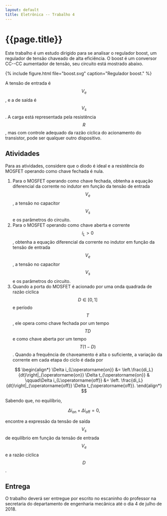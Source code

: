 ```yaml
---
layout: default
title: Eletrônica -- Trabalho 4
---
```


{{page.title}}
==============

Este trabalho é um estudo dirigido para se analisar o regulador boost, um
regulador de tensão chaveado de alta eficiência. O boost é um conversor CC--CC
aumentador de tensão, seu circuito está mostrado abaixo.

{%
   include figure.html
   file="boost.svg"
   caption="Regulador boost."
%}

A tensão de entrada é $$V_e$$, e a de saída é $$V_s$$. A carga está 
representada pela resistência $$R$$, mas com controle adequado da razão
cíclica do acionamento do transistor, pode ser qualquer outro dispositivo.

Atividades
----------

Para as atividades, considere que o diodo é ideal e a resistência do MOSFET 
operando como chave fechada é nula.

1. Para o MOSFET operando como chave fechada, obtenha a equação diferencial
   da corrente no indutor em função da tensão de entrada $$V_e$$, a tensão
   no capacitor $$V_s$$ e os parâmetros do circuito.
2. Para o MOSFET operando como chave aberta e corrente $$i_L>0$$, obtenha
   a equação diferencial da corrente no indutor em função da tensão de entrada
   $$V_e$$, a tensão no capacitor $$V_s$$ e os parâmetros do circuito.
3. Quando a porta do MOSFET é acionado por uma onda quadrada de razão cíclica
   $$D \in [0,1]$$ e período $$T$$, ele opera como chave fechada por um 
   tempo $$TD$$ e como chave aberta por um tempo $$T(1-D)$$. Quando a frequência
   de chaveamento é alta o suficiente, a variação da corrente em cada etapa
   do ciclo é dada por

$$
\begin{align*}
  \Delta i_{L\operatorname{on}} &= 
  \left.\frac{di_L}{dt}\right|_{\operatorname{on}}
  \Delta t_{\operatorname{on}} &
  \qquad\Delta i_{L\operatorname{off}} &= 
  \left.
  \frac{di_L}{dt}\right|_{\operatorname{off}}
  \Delta t_{\operatorname{off}}.
\end{align*}
$$

  Sabendo que, no equilíbrio, 
  
$$
  \Delta i_{\operatorname{on}}+\Delta i_{\operatorname{off}} = 0,
$$

  encontre a expressão da tensão de saída $$V_s$$ de equilíbrio em função da
  tensão de entrada $$V_e$$ e a razão cíclica $$D$$.

Entrega
-------

O trabalho deverá ser entregue por escrito no escaninho do professor na 
secretaria do departamento de engenharia mecânica até o dia 4 de julho de 2018.
